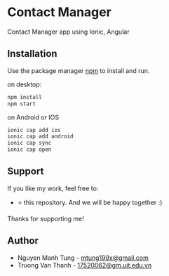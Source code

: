 # Contact Manager

Contact Manager app using Ionic, Angular


## Installation

Use the package manager [npm](https://www.npmjs.com/) to install and run.

on desktop:
```bash
npm install
npm start
```

on Android or IOS
```bash
ionic cap add ios
ionic cap add android
ionic cap sync 
ionic cap open
```

## Support
If you like my work, feel free to:

- ⭐ this repository. And we will be happy together :)

Thanks for supporting me!

## Author

- Nguyen Manh Tung - mtung199x@gmail.com
- Truong Van Thanh - 17520062@gm.uit.edu.vn
